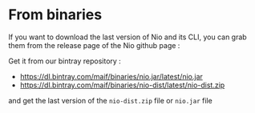 # From binaries

If you want to download the last version of Nio and its CLI, you can grab them from the release page of the Nio github page :

Get it from our bintray repository :

* https://dl.bintray.com/maif/binaries/nio.jar/latest/nio.jar
* https://dl.bintray.com/maif/binaries/nio-dist/latest/nio-dist.zip

and get the last version of the `nio-dist.zip` file or `nio.jar` file
